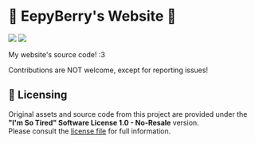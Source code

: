 # 🍓 EepyBerry's Website 🍓

<p>
  <img src="https://img.shields.io/badge/VueJS-3.5-%2342B883?logo=vuedotjs&labelColor=%2335495E&logoColor=white">
  <img src="https://img.shields.io/badge/Vite-5.4-%23BD34FE?logo=vite&labelColor=%2335495E&logoColor=white">
</p>

My website's source code! :3

Contributions are NOT welcome, except for reporting issues!

## 📓 Licensing

Original assets and source code from this project are provided under the **"I'm So Tired" Software License 1.0 - No-Resale** version.<br>
Please consult the [license file](LICENSE) for full information.
